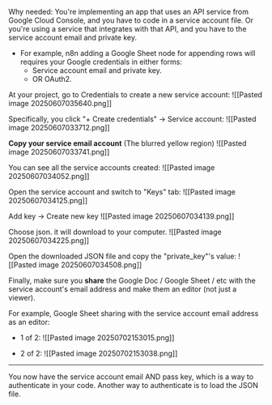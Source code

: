 Why needed: You're implementing an app that uses an API service from Google Cloud Console, and you have to code in a service account file. Or you're using a service that integrates with that API, and you have to the service account email and private key. 
- For example, n8n adding a Google Sheet node for appending rows will requires your Google credentials in either forms:
	- Service account email and private key.
	- OR OAuth2.

At your project, go to Credentials to create a new service account:
![[Pasted image 20250607035640.png]]

Specifically, you click "+ Create credentials" -> Service account:
![[Pasted image 20250607033712.png]]

**Copy your service email account** (The blurred yellow region)
![[Pasted image 20250607033741.png]]

You can see all the service accounts created:
![[Pasted image 20250607034052.png]]

Open the service account and switch to "Keys" tab:
![[Pasted image 20250607034125.png]]

Add key → Create new key
![[Pasted image 20250607034139.png]]

Choose json. it will download to your computer.
![[Pasted image 20250607034225.png]]

Open the downloaded JSON file and copy the "private_key"'s value:
![[Pasted image 20250607034508.png]]

Finally, make sure you **share** the Google Doc / Google Sheet / etc with the service account's email address and make them an editor (not just a viewer).

For example, Google Sheet sharing with the service account email address as an editor:

- 1 of 2:
![[Pasted image 20250702153015.png]]

- 2 of 2:
![[Pasted image 20250702153038.png]]


---

You now have the service account email AND pass key, which is a way to authenticate in your code. Another way to authenticate is to load the JSON file.